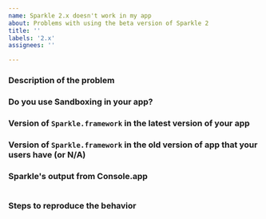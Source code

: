 ```yaml
---
name: Sparkle 2.x doesn't work in my app
about: Problems with using the beta version of Sparkle 2
title: ''
labels: '2.x'
assignees: ''

---
```


<!-- 

The answer to your issue is probably already in Console.app on your computer.
Please use Console.app and search for Sparkle.

Please try troubleshooting steps:
https://github.com/sparkle-project/Sparkle#troubleshooting

-->

### Description of the problem


### Do you use Sandboxing in your app?

### Version of `Sparkle.framework` in the latest version of your app

### Version of `Sparkle.framework` in the old version of app that your users have (or N/A)

### Sparkle's output from Console.app
```

```

### Steps to reproduce the behavior
